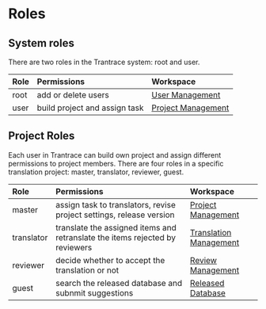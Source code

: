 # Roles

## System roles <span id='system-roles'></span>

There are two roles in the Trantrace system: root and user.

| Role | Permissions | Workspace |
| :--- | :--- | :--- |
| root | add or delete users | [User Management](interface.md#user-management) |
| user | build project and assign task | [Project Management](interface.md#project-management) |

## Project Roles

Each user in Trantrace can build own project and assign different permissions to project members. There are four roles in a specific translation project: master, translator, reviewer, guest.

| Role | Permissions | Workspace |
| :--- | :--- | :--- |
| master | assign task to translators, revise project settings, release version | [Project Management](interface.md#project-management) |
| translator | translate the assigned items and retranslate the items rejected by reviewers | [Translation Management](interface.md#translation-management) |
| reviewer | decide whether to accept the translation or not | [Review Management](interface.md#review-management) |
| guest | search the released database and subnmit suggestions | [Released Database]((interface.md#translation-management)) |




